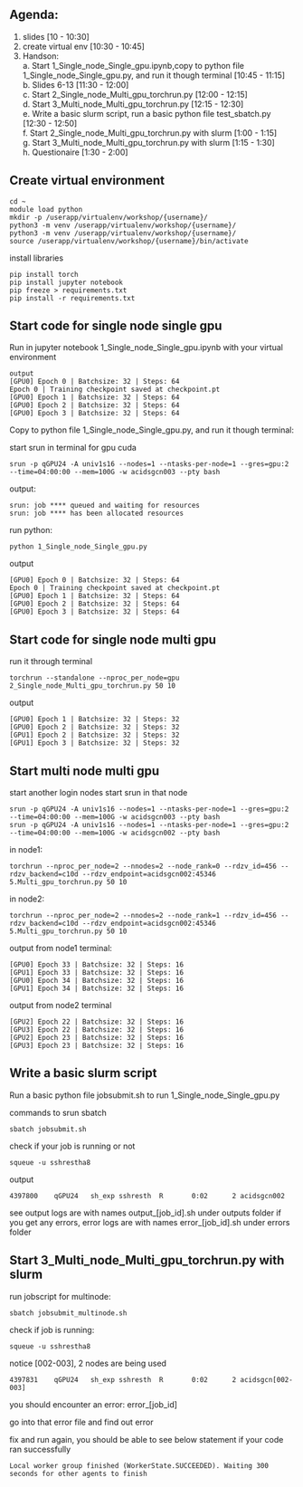 ## Agenda:
1. slides [10 - 10:30] <br>
2. create virtual env [10:30 - 10:45]<br>
3. Handson: <br>
    a. Start 1_Single_node_Single_gpu.ipynb,copy to python file 1_Single_node_Single_gpu.py, and run it though terminal [10:45 - 11:15]<br>
    b. Slides 6-13 [11:30 - 12:00]<br>
    c. Start 2_Single_node_Multi_gpu_torchrun.py [12:00 - 12:15]<br>
    d. Start 3_Multi_node_Multi_gpu_torchrun.py [12:15 - 12:30]<br>
    e. Write a basic slurm script, run a basic python file test_sbatch.py [12:30 - 12:50]<br>
    f. Start 2_Single_node_Multi_gpu_torchrun.py with slurm [1:00 - 1:15]<br>
    g. Start 3_Multi_node_Multi_gpu_torchrun.py with slurm [1:15 - 1:30]<br>
    h. Questionaire [1:30 - 2:00]<br>

## Create virtual environment
```
cd ~
module load python
mkdir -p /userapp/virtualenv/workshop/{username}/
python3 -m venv /userapp/virtualenv/workshop/{username}/
python3 -m venv /userapp/virtualenv/workshop/{username}/
source /userapp/virtualenv/workshop/{username}/bin/activate
```
install libraries
```
pip install torch
pip install jupyter notebook
pip freeze > requirements.txt
pip install -r requirements.txt
```

## Start code for single node single gpu
Run in jupyter notebook 1_Single_node_Single_gpu.ipynb with your virtual environment

```
output
[GPU0] Epoch 0 | Batchsize: 32 | Steps: 64
Epoch 0 | Training checkpoint saved at checkpoint.pt
[GPU0] Epoch 1 | Batchsize: 32 | Steps: 64
[GPU0] Epoch 2 | Batchsize: 32 | Steps: 64
[GPU0] Epoch 3 | Batchsize: 32 | Steps: 64
```
Copy to python file 1_Single_node_Single_gpu.py, and run it though terminal:

start srun in terminal for gpu cuda
```
srun -p qGPU24 -A univ1s16 --nodes=1 --ntasks-per-node=1 --gres=gpu:2 --time=04:00:00 --mem=100G -w acidsgcn003 --pty bash
```

output:
```
srun: job **** queued and waiting for resources
srun: job **** has been allocated resources
```

run python:
```
python 1_Single_node_Single_gpu.py
```
output
```
[GPU0] Epoch 0 | Batchsize: 32 | Steps: 64
Epoch 0 | Training checkpoint saved at checkpoint.pt
[GPU0] Epoch 1 | Batchsize: 32 | Steps: 64
[GPU0] Epoch 2 | Batchsize: 32 | Steps: 64
[GPU0] Epoch 3 | Batchsize: 32 | Steps: 64
```

## Start code for single node multi gpu
run it through terminal
```
torchrun --standalone --nproc_per_node=gpu 2_Single_node_Multi_gpu_torchrun.py 50 10
```
output
```
[GPU0] Epoch 1 | Batchsize: 32 | Steps: 32
[GPU0] Epoch 2 | Batchsize: 32 | Steps: 32
[GPU1] Epoch 2 | Batchsize: 32 | Steps: 32
[GPU1] Epoch 3 | Batchsize: 32 | Steps: 32
```

## Start multi node multi gpu
start another login nodes
start srun in that node
```
srun -p qGPU24 -A univ1s16 --nodes=1 --ntasks-per-node=1 --gres=gpu:2 --time=04:00:00 --mem=100G -w acidsgcn003 --pty bash
srun -p qGPU24 -A univ1s16 --nodes=1 --ntasks-per-node=1 --gres=gpu:2 --time=04:00:00 --mem=100G -w acidsgcn002 --pty bash
```

in node1:
```
torchrun --nproc_per_node=2 --nnodes=2 --node_rank=0 --rdzv_id=456 --rdzv_backend=c10d --rdzv_endpoint=acidsgcn002:45346 5.Multi_gpu_torchrun.py 50 10
```
in node2:
```
torchrun --nproc_per_node=2 --nnodes=2 --node_rank=1 --rdzv_id=456 --rdzv_backend=c10d --rdzv_endpoint=acidsgcn002:45346 5.Multi_gpu_torchrun.py 50 10
```

output from node1 terminal:
```
[GPU0] Epoch 33 | Batchsize: 32 | Steps: 16
[GPU1] Epoch 33 | Batchsize: 32 | Steps: 16
[GPU0] Epoch 34 | Batchsize: 32 | Steps: 16
[GPU1] Epoch 34 | Batchsize: 32 | Steps: 16
```
output from node2 terminal
```
[GPU2] Epoch 22 | Batchsize: 32 | Steps: 16
[GPU3] Epoch 22 | Batchsize: 32 | Steps: 16
[GPU2] Epoch 23 | Batchsize: 32 | Steps: 16
[GPU3] Epoch 23 | Batchsize: 32 | Steps: 16
```
## Write a basic slurm script
Run a basic python file jobsubmit.sh to run 1_Single_node_Single_gpu.py

commands to srun sbatch
```
sbatch jobsubmit.sh
```
check if your job is running or not
```
squeue -u sshrestha8
```
output
```
4397800    qGPU24   sh_exp sshresth  R       0:02      2 acidsgcn002
```
see output logs are with names output_[job_id].sh under outputs folder
if you get any errors, error logs are with names error_[job_id].sh under errors folder

## Start 3_Multi_node_Multi_gpu_torchrun.py with slurm
run jobscript for multinode:
```
sbatch jobsubmit_multinode.sh
```

check if job is running:
```
squeue -u sshrestha8
```
notice [002-003], 2 nodes are being used
```
4397831    qGPU24   sh_exp sshresth  R       0:02      2 acidsgcn[002-003]
```

you should encounter an error:
error_[job_id]

go into that error file and find out error

fix and run again, you should be able to see below statement if your code ran successfully
```
Local worker group finished (WorkerState.SUCCEEDED). Waiting 300 seconds for other agents to finish
```


